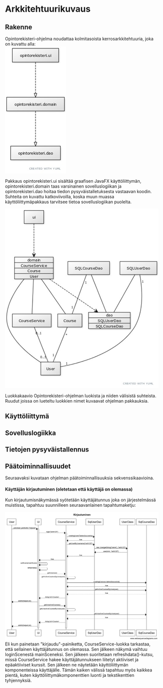 # Arkkitehtuurikuvaus

## Rakenne
Opintorekisteri-ohjelma noudattaa kolmitasoista kerrosarkkitehtuuria, joka on kuvattu alla:  
![Arkkitehtuuri](kuvat/Opintorekisteripakkauskaavio.jpg)  

Pakkaus opintorekisteri.ui sisältää graafisen JavaFX käyttöliittymän, opintorekisteri.domain taas varsinainen sovelluslogiikan ja opintorekisteri.dao hoitaa tiedon pysyväistalletuksesta vastaavan koodin. Suhteita on kuvattu katkoviivoilla, koska muun muassa käyttöliittymäpakkaus tarvitsee tietoa sovelluslogiikan puolelta.  

![Luokkakaavio](kuvat/Opintorekisteriluokkakaavio.jpg)  

Luokkakaavio Opintorekisteri-ohjelman luokista ja niiden välisistä suhteista. Ruudut joissa on lueteltu luokkien nimet kuvaavat ohjelman pakkauksia.

## Käyttöliittymä

## Sovelluslogiikka

## Tietojen pysyväistallennus

## Päätoiminnallisuudet
Seuraavaksi kuvataan ohjelman päätoiminnallisuuksia sekvenssikaavioina.  

#### Käyttäjän kirjautuminen (oletetaan että käyttäjä on olemassa)
 
Kun kirjautumisnäkymässä syötetään käyttäjätunnus joka on järjestelmässä muistissa, tapahtuu suunnilleen seuraavanlainen tapahtumaketju:  

![Kirjautuminen](kuvat/Kirjautuminen.png)
Eli kun painetaan "kirjaudu"-painiketta, CourseService-luokka tarkastaa, että sellainen käyttäjätunnus on olemassa. Sen jälkeen näkymä vaihtuu loginScenestä mainSceneksi. Sen jälkeen suoritetaan refreshdata()-kutsu, missä CourseService hakee käyttäjätunnukseen liitetyt aktiiviset ja epäaktiiviset kurssit. Sen jälkeen ne näytetään käyttöliittymän komponenteissa käyttäjälle. Tämän kaiken välissä tapahtuu myös kaikkea pientä, kuten käyttöliittymäkomponenttien luonti ja tekstikenttien tyhjennyksiä.
